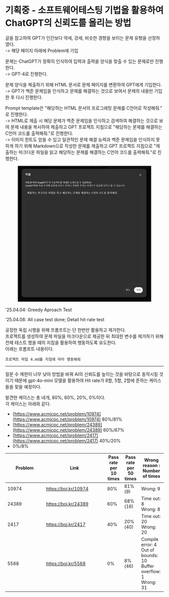 # 기획중 - 소프트웨어테스팅 기법을 활용하여 ChatGPT의 신뢰도를 올리는 방법

&#x20;글을 참고하여 GPT가 인간보다 약세, 강세, 비슷한 경향을 보이는 문제 유형을 선정하였다.\
-> 해당 페이지 아래에 Problem에 기입

문제는 ChatGPT가 정확히 인식하여 입력과 출력을 양식을 맞출 수 있는 문제로만 진행한다.\
-> GPT-4로 진행한다.

문제 양식을 제출하기 위해 HTML 문서로 문제 페이지를 변환하여 GPT에게 기입한다.\
-> GPT가 백준 문제임을 인식하고 문제를 해결하는 것으로 보여서 문제의 내용만 기입한 후 다시 진행한다.

Prompt template은 "해당하는 HTML 문서의 프로그래밍 문제를 C언어로 작성해줘." 로 진행한다.\
-> HTML로 제출 시 해당 문제가 백준 문제임을 인식하고 검색하여 해결하는 것으로 보여 문제 내용을 복사하여 제출하고 GPT 프로젝트 지침으로 "해당하는 문제를 해결하는 C언어 코드를 출력해줘."로 진행한다.\
-> 이미지 힌트도 얻을 수 있고 일관적인 문제 해결 능력과 백준 문제임을 인식하지 못하게 하기 위해 Markdown으로 작성한 문제를 제출하고 GPT 프로젝트 지침으로 "제출하는 마크다운 파일을 읽고 해당하는 문제를 해결하는 C언어 코드를 출력해줘."로 진행한다.

<figure><img src="../../../.gitbook/assets/image (123).png" alt=""><figcaption></figcaption></figure>



'25.04.04: Greedy Aproach Test

'25.04.08: All case test done; Detail hit-rate test

공정한 독립 시행을 위해 프롬프트는 단 한번만 활용하고 제거한다.\
프로젝트를 생성하여 문제 파일을 마크다운으로 제공한 뒤 최대한 변수를 제거하기 위해 전체 테스트 했을 때의 지침을 활용하여 행동하도록 유도한다.\
아래는 프롬프트 내용이다.

```
프로젝트 파일 4.md를 지침에 따라 행동해줘
```

***

질문 수 제한이 너무 낮아 방법을 바꿔 AI의 신뢰도를 높이는 것을 바탕으로 동작시킬 것이기 때문에 gpt-4o-mini 모델을 활용하여 Hit rate가 8할, 5할, 2할에 준하는 케이스들을 찾을 예정이다.

발견한 케이스는 총 네개, 80%, 60%, 20%, 0%이다.\
각 케이스는 아래와 같다.

* [https://www.acmicpc.net/problem/10974](https://www.acmicpc.net/problem/10974) 80%/81%
* [https://www.acmicpc.net/problem/24389](https://www.acmicpc.net/problem/24389) 60%/67%
* [https://www.acmicpc.net/problem/2417](https://www.acmicpc.net/problem/2417) 40%/20%
* 0%/8%

&#x20;

<table><thead><tr><th width="109">Problem</th><th width="180.3333740234375">Link</th><th>Pass rate per 10 times</th><th>Pass rate per 50 times</th><th>Wrong reason : Number of times</th></tr></thead><tbody><tr><td>10974</td><td><a href="https://boj.kr/10974">https://boj.kr/10974</a></td><td>80%</td><td>81%(9)</td><td>Wrong: 9</td></tr><tr><td>24389</td><td><a href="https://boj.kr/24389">https://boj.kr/24389</a></td><td>60%</td><td>68%(16)</td><td>Time out: 8<br>Wrong: 8</td></tr><tr><td>2417</td><td><a href="https://boj.kr/2417">https://boj.kr/2417</a></td><td>40%</td><td>20%(40)</td><td>Time out: 20<br>Wrong: 20</td></tr><tr><td>5568</td><td><a href="https://boj.kr/5568">https://boj.kr/5568</a></td><td>0%</td><td>8%(46)</td><td>Compile error: 4<br>Out of bounds: 10<br>Buffer overflow: 1<br>Wrong: 31</td></tr></tbody></table>

